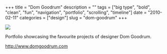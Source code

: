 +++
title = "Dom Goodrum"
description = ""
tags = ["big type", "bold", "clean", "fun", "navigation", "portfolio", "scrolling", "timeline"]
date = "2010-02-11"
categories = ["design"]
slug = "dom-goodrum"
+++


 

  <div id="screens-thumbs" class="clearfix">
    <div class="txt-center" id="design-submission"><a href="http://www.domgoodrum.com/"><img id='bluga-thumbnail-2299' class='bluga-thumbnail large' src='//konigi.com/media/bluga/
wt4b73d7fdddf50_large.jpg'/></a></div>  
  </div>   
<p>Portfolio showcasing the favourite projects of designer Dom Goodrum.</p>

<p><a href="http://www.domgoodrum.com/">http://www.domgoodrum.com</a></p>




